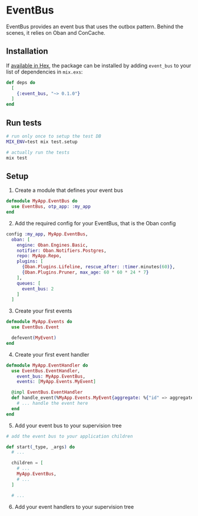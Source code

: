 # EventBus

EventBus provides an event bus that uses the outbox pattern.  Behind the scenes, 
it relies on Oban and ConCache.

## Installation

If [available in Hex](https://hex.pm/docs/publish), the package can be installed
by adding `event_bus` to your list of dependencies in `mix.exs`:

```elixir
def deps do
  [
    {:event_bus, "~> 0.1.0"}
  ]
end
```

## Run tests

```bash
# run only once to setup the test DB
MIX_ENV=test mix test.setup

# actually run the tests
mix test
```

## Setup

1. Create a module that defines your event bus

  ```elixir
  defmodule MyApp.EventBus do
    use EventBus, otp_app: :my_app
  end
  ```

2. Add the required config for your EventBus, that is the Oban config

  ```elixir 
  config :my_app, MyApp.EventBus,
    oban: [
      engine: Oban.Engines.Basic,
      notifier: Oban.Notifiers.Postgres,
      repo: MyApp.Repo,
      plugins: [
        {Oban.Plugins.Lifeline, rescue_after: :timer.minutes(60)},
        {Oban.Plugins.Pruner, max_age: 60 * 60 * 24 * 7}
      ],
      queues: [
        event_bus: 2
      ]
    ]
  ```

3. Create your first events 

  ```elixir 
  defmodule MyApp.Events do
    use EventBus.Event

    defevent(MyEvent)
  end
  ```

4. Create your first event handler

  ```elixir
  defmodule MyApp.EventHandler do
    use EventBus.EventHandler,
      event_bus: MyApp.EventBus,
      events: [MyApp.Events.MyEvent]

    @impl EventBus.EventHandler
    def handle_event(%MyApp.Events.MyEvent{aggregate: %{"id" => aggregate_id}}) do
      # ... handle the event here
    end
  end
  ```

5. Add your event bus to your supervision tree

  ```elixir
  # add the event bus to your application children 

  def start(_type, _args) do 
    # ... 

    children = [
      # ...
      MyApp.EventBus,
      # ...
    ]

    # ...
  ```

6. Add your event handlers to your supervision tree

